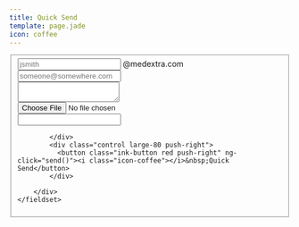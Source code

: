 ```yaml
---
title: Quick Send
template: page.jade
icon: coffee
---
```




<form class="ink-form" ng-controller="quick-send">
    <fieldset>
        <div class="control-group">
            <div class="control-group large-80 push-center">
                <span class="control large-40">
                  <input id="sender-username" type="email" placeholder="jsmith" ng-model="sender">
                </span>
                <span class="large-40">@medextra.com</span>
            </div>
            <div class="control large-80 push-center">
              <input id="recipient-address" type="email" placeholder="someone@somewhere.com" ng-model="recipient">
            </div>
            <div class="control large-80 push-center vertical-space">
              <textarea id="message-text" ng-model="message.text"></textarea>
            </div>
            <div class="control-group large-80 push-center">
              <div class="control-group large-40 push-left">
                <div class="control">
                    <input id="message-attachment" type="file" accept="*" ng-model="message.attachment" />
                </div>
                <div class="control">
                  <input id="password" type="password" ng-model="password">
                </div>

            </div>
            <div class="control large-80 push-right">
              <button class="ink-button red push-right" ng-click="send()"><i class="icon-coffee"></i>&nbsp;Quick Send</button>
            </div>

        </div>
    </fieldset>
</form>
